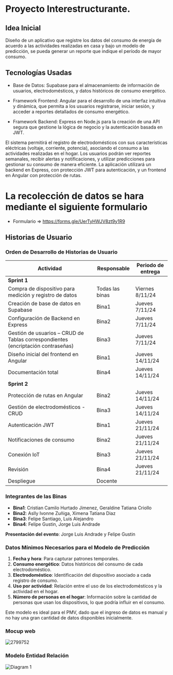# Proyecto Interestructurante.

 ## Idea Inicial
Diseño de un aplicativo que registre los datos del consumo de energía de acuerdo a las actividades realizadas en casa y bajo un modelo de predicción, se pueda generar un reporte que indique el período de mayor consumo. 

## Tecnologías Usadas
- Base de Datos: Supabase para el almacenamiento de información de usuarios, electrodomésticos, y datos históricos de consumo energético.

- Framework Frontend: Angular para el desarrollo de una interfaz intuitiva y dinámica, que permita a los usuarios registrarse, iniciar sesión, y acceder a reportes detallados de consumo energético.

- Framework Backend: Express en Node.js para la creación de una API segura que gestione la lógica de negocio y la autenticación basada en JWT.



El sistema permitirá el registro de electrodomésticos con sus características eléctricas (voltaje, corriente, potencia), asociando el consumo a las actividades realizadas en el hogar. Los usuarios podrán ver reportes semanales, recibir alertas y notificaciones, y utilizar predicciones para gestionar su consumo de manera eficiente. La aplicación utilizará un backend en Express, con protección JWT para autenticación, y un frontend en Angular con protección de rutas.
  # La recolección de datos se hara mediante el siguiente formulario
  - Formulario => https://forms.gle/UerTyHWJV8zt9y1R9
## Historias de Usuario

### Orden de Desarrollo de Historias de Usuario

| Actividad                                         | Responsable                                        | Periodo de entrega |
|---------------------------------------------------|----------------------------------------------------|---------------------|
| **Sprint 1**                                      |                                                    |                     |
| Compra de dispositivo para medición y registro de datos | Todas las binas                                    | Viernes 8/11/24    |
| Creación de base de datos en Supabase             | Bina1                                             | Jueves 7/11/24     |
| Configuración de Backend en Express               | Bina2                                             | Jueves 7/11/24     |
| Gestión de usuarios – CRUD de Tablas correspondientes (encriptación contraseñas) | Bina3          | Jueves 7/11/24     |
| Diseño inicial del frontend en Angular            | Bina1                                             | Jueves 14/11/24    |
| Documentación total                               | Bina4                                             | Jueves 14/11/24    |
| **Sprint 2**                                      |                                                    |                     |
| Protección de rutas en Angular                    | Bina2                                             | Jueves 14/11/24    |
| Gestión de electrodomésticos - CRUD               | Bina3                                             | Jueves 14/11/24    |
| Autenticación JWT                                 | Bina1                                             | Jueves 21/11/24    |
| Notificaciones de consumo                         | Bina2                                             | Jueves 21/11/24    |
| Conexión IoT                                      | Bina3                                             | Jueves 21/11/24    |
| Revisión                                          | Bina4                                             | Jueves 21/11/24    |
| Despliegue                                        | Docente                                           |                     |

### Integrantes de las Binas

- **Bina1**: Cristian Camilo Hurtado Jimenez, Geraldine Tatiana Criollo
- **Bina2**: Aslly Ivonne Zuñiga, Ximena Tatiana Diaz
- **Bina3**: Felipe Santiago, Luis Alejandro
- **Bina4**: Felipe Gustin, Jorge Luis Andrade

**Presentación del evento**: Jorge Luis Andrade y Felipe Gustin

### Datos Mínimos Necesarios para el Modelo de Predicción

1. **Fecha y hora**: Para capturar patrones temporales.
2. **Consumo energético**: Datos históricos del consumo de cada electrodoméstico.
3. **Electrodoméstico**: Identificación del dispositivo asociado a cada registro de consumo.
4. **Uso por actividad**: Relación entre el uso de los electrodomésticos y la actividad en el hogar.
5. **Número de personas en el hogar**: Información sobre la cantidad de personas que usan los dispositivos, lo que podría influir en el consumo.

Este modelo es ideal para el PMV, dado que el ingreso de datos es manual y no hay una gran cantidad de datos disponibles inicialmente.

### Mocup web
![2799752](https://github.com/user-attachments/assets/66bedd99-86ee-4051-9308-b890c705ffae)

### Modelo Entidad Relación
![Diagram 1](https://github.com/user-attachments/assets/fccb0444-0011-4c63-90ad-57e623cf0926)






